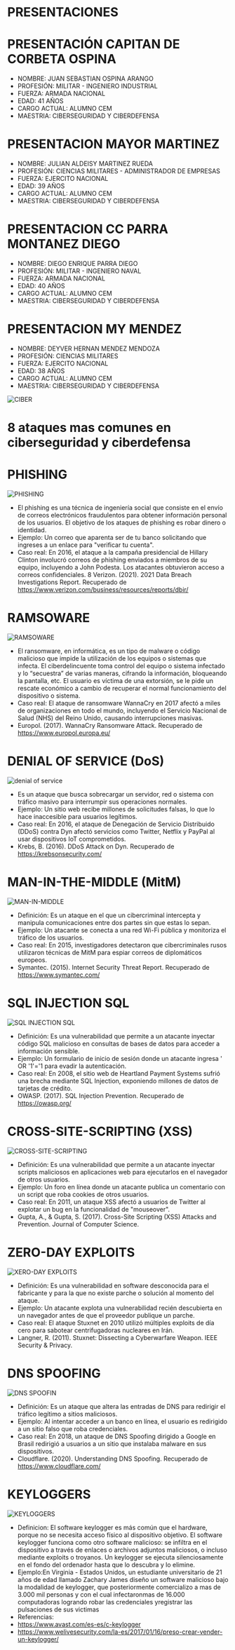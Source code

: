 # PRESENTACIONES

# PRESENTACIÓN CAPITAN DE CORBETA OSPINA
* NOMBRE: JUAN SEBASTIAN OSPINA ARANGO
* PROFESIÓN: MILITAR - INGENIERO INDUSTRIAL
* FUERZA: ARMADA NACIONAL
* EDAD: 41 AÑOS 
* CARGO ACTUAL: ALUMNO CEM
* MAESTRIA: CIBERSEGURIDAD Y CIBERDEFENSA

# PRESENTACION MAYOR MARTINEZ 
* NOMBRE: JULIAN ALDEISY MARTINEZ RUEDA
* PROFESIÓN: CIENCIAS MILITARES - ADMINISTRADOR DE EMPRESAS
* FUERZA: EJERCITO NACIONAL
* EDAD: 39 AÑOS
* CARGO ACTUAL: ALUMNO CEM
* MAESTRIA: CIBERSEGURIDAD Y CIBERDEFENSA

# PRESENTACION CC PARRA MONTANEZ DIEGO
* NOMBRE: DIEGO ENRIQUE PARRA DIEGO
* PROFESIÓN: MILITAR - INGENIERO NAVAL
* FUERZA: ARMADA NACIONAL
* EDAD: 40 AÑOS
* CARGO ACTUAL: ALUMNO CEM
* MAESTRIA: CIBERSEGURIDAD Y CIBERDEFENSA

# PRESENTACION MY MENDEZ
* NOMBRE: DEYVER HERNAN MENDEZ MENDOZA 
* PROFESIÓN: CIENCIAS MILITARES 
* FUERZA: EJERCITO NACIONAL
* EDAD: 38 AÑOS
* CARGO ACTUAL: ALUMNO CEM
* MAESTRIA: CIBERSEGURIDAD Y CIBERDEFENSA

![CIBER](https://www.responsabilidadconsejerosydirectivos.com/wp-content/uploads/2021/02/ciber-1100x640@2x.jpg)

# 8 ataques mas comunes en ciberseguridad y ciberdefensa

# PHISHING
![PHISHING](https://blog.hackmetrix.com/wp-content/uploads/2024/04/Introduccion-al-Phishing-y-la-Ingenieria-Social-1160x680.jpg)

* El phishing es una técnica de ingeniería social que consiste en el envío de correos electrónicos fraudulentos para obtener información personal de los usuarios. El objetivo de los ataques de phishing es robar dinero o identidad. 
* Ejemplo: Un correo que aparenta ser de tu banco solicitando que ingreses a un enlace para "verificar tu cuenta".
* Caso real: En 2016, el ataque a la campaña presidencial de Hillary Clinton involucró correos de phishing enviados a miembros de su equipo, incluyendo a John Podesta. Los atacantes obtuvieron acceso a correos confidenciales.
8 Verizon. (2021). 2021 Data Breach Investigations Report. Recuperado de https://www.verizon.com/business/resources/reports/dbir/

# RAMSOWARE
![RAMSOWARE](https://latam.kaspersky.com/content/es-mx/images/repository/isc/2021/ransomware.jpg)

* El ransomware, en informática, es un tipo de malware o código malicioso que impide la utilización de los equipos o sistemas que infecta. El ciberdelincuente toma control del equipo o sistema infectado y lo “secuestra” de varias maneras, cifrando la información, bloqueando la pantalla, etc. El usuario es víctima de una extorsión, se le pide un rescate económico a cambio de recuperar el normal funcionamiento del dispositivo o sistema.
* Caso real: El ataque de ransomware WannaCry en 2017 afectó a miles de organizaciones en todo el mundo, incluyendo el Servicio Nacional de Salud (NHS) del Reino Unido, causando interrupciones masivas.
*  Europol. (2017). WannaCry Ransomware Attack. Recuperado de https://www.europol.europa.eu/


# DENIAL OF SERVICE (DoS)

![denial of service](https://cdn.prod.website-files.com/5ff66329429d880392f6cba2/62826a3497d4ec066e41c9f0_DoS%20in%20action.jpg)

* Es un ataque que busca sobrecargar un servidor, red o sistema con tráfico masivo para interrumpir sus operaciones normales.
* Ejemplo: Un sitio web recibe millones de solicitudes falsas, lo que lo hace inaccesible para usuarios legítimos.
* Caso real: En 2016, el ataque de Denegación de Servicio Distribuido (DDoS) contra Dyn afectó servicios como Twitter, Netflix y PayPal al usar dispositivos IoT comprometidos.
*  Krebs, B. (2016). DDoS Attack on Dyn. Recuperado de https://krebsonsecurity.com/

# MAN-IN-THE-MIDDLE (MitM)
![MAN-IN-MIDDLE](https://cdn.invicti.com/app/uploads/2022/06/28121128/man-in-the-middle-attack-how-avoid.png)
* Definición: Es un ataque en el que un cibercriminal intercepta y manipula comunicaciones entre dos partes sin que estas lo sepan.
* Ejemplo: Un atacante se conecta a una red Wi-Fi pública y monitoriza el tráfico de los usuarios.
* Caso real: En 2015, investigadores detectaron que cibercriminales rusos utilizaron técnicas de MitM para espiar correos de diplomáticos europeos.
* Symantec. (2015). Internet Security Threat Report. Recuperado de https://www.symantec.com/
 
# SQL INJECTION SQL
![SQL INJECTION SQL](https://www.spanning.com/blog/sql-injection-attacks-web-based-application-security-part-4/SQL-injection-attack-example.png)
* Definición: Es una vulnerabilidad que permite a un atacante inyectar código SQL malicioso en consultas de bases de datos para acceder a información sensible.
* Ejemplo: Un formulario de inicio de sesión donde un atacante ingresa ' OR '1'='1 para evadir la autenticación.
* Caso real: En 2008, el sitio web de Heartland Payment Systems sufrió una brecha mediante SQL Injection, exponiendo millones de datos de tarjetas de crédito.
* OWASP. (2017). SQL Injection Prevention. Recuperado de https://owasp.org/
 
# CROSS-SITE-SCRIPTING (XSS)
![CROSS-SITE-SCRIPTING](https://media.geeksforgeeks.org/wp-content/uploads/20190516152959/Cross-Site-ScriptingXSS.png)
* Definición: Es una vulnerabilidad que permite a un atacante inyectar scripts maliciosos en aplicaciones web para ejecutarlos en el navegador de otros usuarios.
* Ejemplo: Un foro en línea donde un atacante publica un comentario con un script que roba cookies de otros usuarios.
* Caso real: En 2011, un ataque XSS afectó a usuarios de Twitter al explotar un bug en la funcionalidad de "mouseover".
* Gupta, A., & Gupta, S. (2017). Cross-Site Scripting (XSS) Attacks and Prevention. Journal of Computer Science.
 
# ZERO-DAY EXPLOITS 
![XERO-DAY EXPLOITS](https://www.accuknox.com/wp-content/uploads/zerodayattacks_4-1024x545.png)
* Definición: Es una vulnerabilidad en software desconocida para el fabricante y para la que no existe parche o solución al momento del ataque.
* Ejemplo: Un atacante explota una vulnerabilidad recién descubierta en un navegador antes de que el proveedor publique un parche.
* Caso real: El ataque Stuxnet en 2010 utilizó múltiples exploits de día cero para sabotear centrifugadoras nucleares en Irán.
* Langner, R. (2011). Stuxnet: Dissecting a Cyberwarfare Weapon. IEEE Security & Privacy.
 
# DNS SPOOFING 
![DNS SPOOFIN](https://www.keycdn.com/img/support/dns-spoofing.png)
* Definición: Es un ataque que altera las entradas de DNS para redirigir el tráfico legítimo a sitios maliciosos.
* Ejemplo: Al intentar acceder a un banco en línea, el usuario es redirigido a un sitio falso que roba credenciales.
* Caso real: En 2018, un ataque de DNS Spoofing dirigido a Google en Brasil redirigió a usuarios a un sitio que instalaba malware en sus dispositivos.
* Cloudflare. (2020). Understanding DNS Spoofing. Recuperado de https://www.cloudflare.com/

# KEYLOGGERS
![KEYLOGGERS](https://www.fortinet.com/content/dam/fortinet/images/cyberglossary/types-keyloggers.png)
* Definicion: El software keylogger es más común que el hardware, porque no se necesita acceso físico al dispositivo objetivo. El software keylogger funciona como otro software malicioso: se infiltra en el dispositivo a través de enlaces o archivos adjuntos maliciosos, o incluso mediante exploits o troyanos. Un keylogger se ejecuta silenciosamente en el fondo del ordenador hasta que lo descubra y lo elimine. 
* Ejemplo:En Virginia - Estados Unidos, un estudiante universitario de 21 años de edad llamado Zachary James diseño un software malicioso bajo la modalidad de keylogger, que posteriormente comercializo a mas de 3.000 mil personas y con el cual infectaronmas de 16.000 computadoras logrando robar las credenciales  yregistrar las pulsaciones de sus victimas 
* Referencias:
* https://www.avast.com/es-es/c-keylogger
* https://www.welivesecurity.com/la-es/2017/01/16/preso-crear-vender-un-keylogger/


